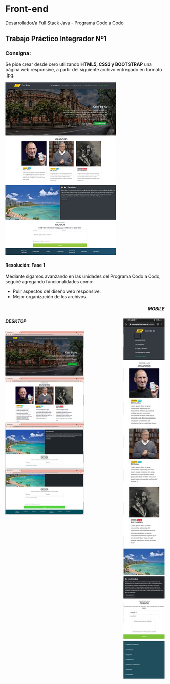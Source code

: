 # Front-end
Desarrollador/a Full Stack Java - Programa Codo a Codo


<h2> Trabajo Práctico Integrador Nº1 </h2>

<h3><b>Consigna:</b></h3>

Se pide crear desde cero utilizando <b>HTML5, CSS3 y BOOTSTRAP</b> una página web responsive,
a partir del siguiente archivo entregado en formato .jpg.

<img src="screenshots/final_front_2021.jpg" width=350px>

<h4>Resolución: Fase 1 </h4>

Mediante sigamos avanzando en las unidades del Programa Codo a Codo, seguiré agregando funcionalidades como:
- Pulir aspectos del diseño web responsive.
- Mejor organización de los archivos.

<h5 align="right">MOBILE</h5>
<img align="right" src="screenshots/Screen-celular.jpg" width=130px>


<h5>DESKTOP</h5>
<img src="screenshots/screen1.png" width=250px>
<img src="screenshots/screen2.png" width=250px>
<img src="screenshots/screen3.png" width=250px>
<img src="screenshots/screen4.png" width=250px>
